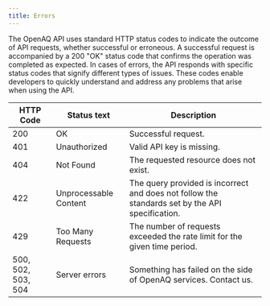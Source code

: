 ```yaml
---
title: Errors
---
```


The OpenAQ API uses standard HTTP status codes to indicate the outcome of API
requests, whether successful or erroneous. A successful request is accompanied
by a 200 "OK" status code that confirms the operation was completed as expected.
In cases of errors, the API responds with specific status codes that signify
different types of issues. These codes enable developers to quickly
understand and address any problems that arise when using the API.

<table>
    <thead>
        <th>HTTP Code</th>
        <th>Status text</th>
        <th>Description</th>
    </thead>
    <tbody>
        <tr><td>200</td><td>OK</td><td>Successful request.</td></tr>
        <tr><td>401</td><td>Unauthorized</td><td>Valid API key is missing.</td></tr>
        <tr><td>404</td><td>Not Found</td><td>The requested resource does not exist.</td></tr>
        <tr><td>422</td><td>Unprocessable Content</td><td>The query provided is
        incorrect and does not follow the standards set by the API specification.</td></tr>
        <tr><td>429</td><td>Too Many Requests</td><td>The number of requests
        exceeded the rate limit for the given time period.</td></tr>
        <tr><td>500, 502, 503, 504</td><td>Server errors</td><td>Something has
        failed on the side of OpenAQ services. Contact us.</td></tr>
    </tbody>
</table>
